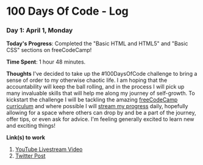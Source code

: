 # 100 Days Of Code - Log

### Day 1: April 1, Monday

**Today's Progress**: Completed the "Basic HTML and HTML5" and "Basic CSS" sections on freeCodeCamp!

**Time Spent**: 1 hour 48 minutes.

**Thoughts** I've decided to take up the #100DaysOfCode challenge to bring a sense of order to my otherwise chaotic life. I am hoping that the accountability will keep the ball rolling, and in the process I will pick up many invaluable skills that will help me along my journey of self-growth. To kickstart the challenge I will be tackling the amazing [freeCodeCamp curriculum](https://learn.freecodecamp.org/) and where possible I will [stream my progress](https://www.twitch.tv/DeadmanoDoesCode) daily, hopefully allowing for a space where others can drop by and be a part of the journey, offer tips, or even ask for advice. I'm feeling generally excited to learn new and exciting things!

**Link(s) to work**
1. [YouTube Livestream Video](https://www.youtube.com/watch?v=tEy0cRqxFzw)
2. [Twitter Post](https://twitter.com/DeadmanoCodes/status/1112744803228368897)
